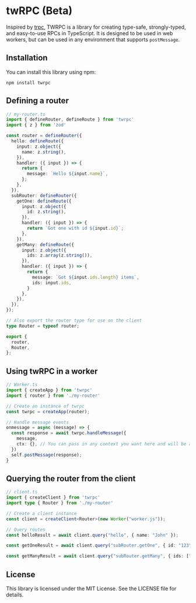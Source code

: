 # twRPC (Beta)
Inspired by [trpc](https://trpc.io/), TWRPC is a library for creating type-safe, strongly-typed, and easy-to-use RPCs in TypeScript. It is designed to be used in web workers, but can be used in any environment that supports `postMessage`.

## Installation
You can install this library using npm:

```npm install twrpc```

## Defining a router

```ts
// my-router.ts
import { defineRouter, defineRoute } from 'twrpc'
import { z } from 'zod'

const router = defineRouter({
  hello: defineRoute({
    input: z.object({
      name: z.string(),
    }),
    handler: ({ input }) => {
      return {
        message: `Hello ${input.name}`,
      };
    },
  }),
  subRouter: defineRouter({
    getOne: defineRoute({
      input: z.object({
        id: z.string(),
      }),
      handler: ({ input }) => {
        return `Got one with id ${input.id}`;
      },
    }),
    getMany: defineRoute({
      input: z.object({
        ids: z.array(z.string()),
      }),
      handler: ({ input }) => {
        return {
          message: `Got ${input.ids.length} items`,
          ids: input.ids,
        }
      },
    }),
  }),
});

// Also export the router type for use on the client
type Router = typeof router;

export {
  router,
  Router,
};
```

## Using twRPC in a worker

```ts
// Worker.ts
import { createApp } from 'twrpc'
import { router } from './my-router'

// Create an instance of twrpc
const twrpc = createApp(router);

// Handle message events
onmessage = async (message) => {
  const response = await twrpc.handleMessage({
    message, 
    ctx: {}, // You can pass in any context you want here and will be available in your handlers
  })
  self.postMessage(response);
}
```

## Querying the router from the client

```ts
// client.ts
import { createClient } from 'twrpc'
import type { Router } from './my-router'

// Create a client instance
const client = createClient<Router>(new Worker("worker.js"));

// Query routes
const helloResult = await client.query("hello", { name: "John" });

const getOneResult = await client.query("subRouter.getOne", { id: "123" });

const getManyResult = await client.query("subRouter.getMany", { ids: ["123", "456"] });
```

## License
This library is licensed under the MIT License. See the LICENSE file for details.